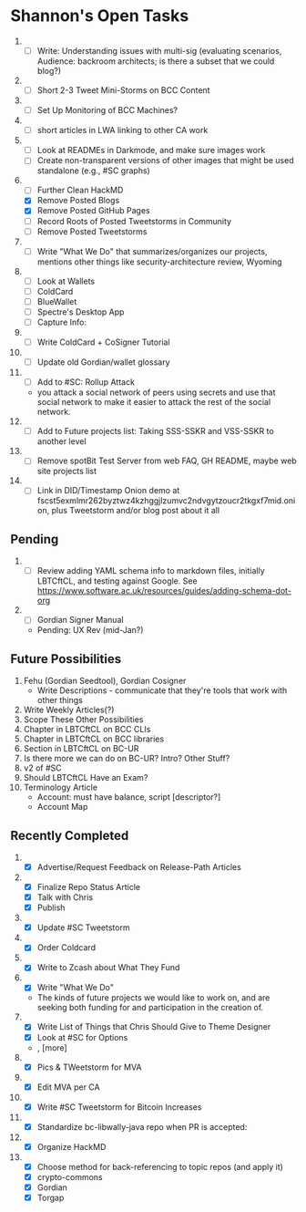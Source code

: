 # Shannon's Open Tasks

1. * [ ] Write: Understanding issues with multi-sig (evaluating scenarios, Audience: backroom architects; is there a subset that we could blog?)
1. * [ ] Short 2-3 Tweet Mini-Storms on BCC Content
1. * [ ] Set Up Monitoring of BCC Machines?
1. * [ ] short articles in LWA linking to other CA work
1. * [ ] Look at READMEs in Darkmode, and make sure images work
   * [ ] Create non-transparent versions of other images that might be used standalone (e.g., #SC graphs)
1. * [ ] Further Clean HackMD
   * [X] Remove Posted Blogs
   * [X] Remove Posted GitHub Pages
   * [ ] Record Roots of Posted Tweetstorms in Community
   * [ ] Remove Posted Tweetstorms
1. * [ ] Write "What We Do" that summarizes/organizes our projects, mentions other things like security-architecture review, Wyoming
1. * [ ] Look at Wallets
   * [ ] ColdCard
   * [ ] BlueWallet
   * [ ] Spectre's Desktop App
   * [ ] Capture Info: 
1. * [ ] Write ColdCard + CoSigner Tutorial
1. * [ ] Update old Gordian/wallet glossary
1. * [ ] Add to #SC: Rollup Attack
   * you attack a social network of peers using secrets and use that social network to make it easier to attack the rest of the social network.
1. * [ ] Add to Future projects list: Taking SSS-SSKR and VSS-SSKR to another level
1. * [ ] Remove spotBit Test Server from web FAQ, GH README, maybe web site projects list
1. * [ ] Link in DID/Timestamp Onion demo at fscst5exmlmr262byztwz4kzhggjlzumvc2ndvgytzoucr2tkgxf7mid.onion, plus Tweetstorm and/or blog post about it all

## Pending

1. * [ ] Review adding YAML schema info to markdown files, initially LBTCftCL, and testing against Google. See https://www.software.ac.uk/resources/guides/adding-schema-dot-org
1. * [ ] Gordian Signer Manual
   * Pending: UX Rev (mid-Jan?)

## Future Possibilities

1. Fehu (Gordian Seedtool), Gordian Cosigner
   * Write Descriptions - communicate that they're tools that work with other things
1. Write Weekly Articles(?)
1. Scope These Other Possibilities
1. Chapter in LBTCftCL on BCC CLIs
1. Chapter in LBTCftCL on BCC libraries
1. Section in LBTCftCL on BC-UR
1. Is there more we can do on BC-UR? Intro? Other Stuff?
1. v2 of #SC
1. Should LBTCftCL Have an Exam?
1. Terminology Article
   * Account: must have balance, script [descriptor?]
   * Account Map

## Recently Completed

1. * [X] Advertise/Request Feedback on Release-Path Articles
1. * [X] Finalize Repo Status Article
   * [X] Talk with Chris
   * [X] Publish
1. * [X] Update #SC Tweetstorm
1. * [X] Order Coldcard
1. * [X] Write to Zcash about What They Fund
1. * [X] Write "What We Do"
   * The kinds of future projects we would like to work on, and are seeking both funding for and participation in the creation of.
1. * [X] Write List of Things that Chris Should Give to Theme Designer
   * [X] Look at #SC for Options
   * <!--posts-->, [more]
1. * [X] Pics & TWeetstorm for MVA
1. * [X] Edit MVA per CA
1. * [X] Write #SC Tweetstorm for Bitcoin Increases
1. * [X] Standardize bc-libwally-java repo when PR is accepted:
1. * [X] Organize HackMD
1. * [X] Choose method for back-referencing to topic repos (and apply it)
   * [X] crypto-commons
   * [X] Gordian
   * [X] Torgap
